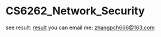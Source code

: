 # CS6262_Network_Security

see result: [result](https://github.com/pengcheng-zh/CS6262_Network_Security/blob/a330e8aa940641ef07f99f42ef0faa499132bf64/project1_result.png)
you can email me: zhangpch666@163.com

